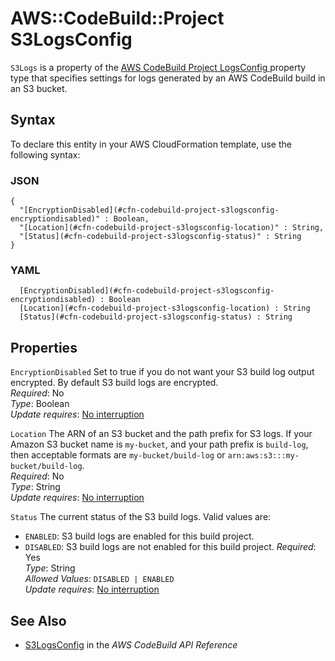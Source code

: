 # AWS::CodeBuild::Project S3LogsConfig<a name="aws-properties-codebuild-project-s3logsconfig"></a>

 `S3Logs` is a property of the [AWS CodeBuild Project LogsConfig ](https://docs.aws.amazon.com/AWSCloudFormation/latest/UserGuide/aws-properties-codebuild-project-logsconfig.html) property type that specifies settings for logs generated by an AWS CodeBuild build in an S3 bucket\. 

## Syntax<a name="aws-properties-codebuild-project-s3logsconfig-syntax"></a>

To declare this entity in your AWS CloudFormation template, use the following syntax:

### JSON<a name="aws-properties-codebuild-project-s3logsconfig-syntax.json"></a>

```
{
  "[EncryptionDisabled](#cfn-codebuild-project-s3logsconfig-encryptiondisabled)" : Boolean,
  "[Location](#cfn-codebuild-project-s3logsconfig-location)" : String,
  "[Status](#cfn-codebuild-project-s3logsconfig-status)" : String
}
```

### YAML<a name="aws-properties-codebuild-project-s3logsconfig-syntax.yaml"></a>

```
﻿  [EncryptionDisabled](#cfn-codebuild-project-s3logsconfig-encryptiondisabled) : Boolean
﻿  [Location](#cfn-codebuild-project-s3logsconfig-location) : String
﻿  [Status](#cfn-codebuild-project-s3logsconfig-status) : String
```

## Properties<a name="aws-properties-codebuild-project-s3logsconfig-properties"></a>

`EncryptionDisabled`  <a name="cfn-codebuild-project-s3logsconfig-encryptiondisabled"></a>
 Set to true if you do not want your S3 build log output encrypted\. By default S3 build logs are encrypted\.   
*Required*: No  
*Type*: Boolean  
*Update requires*: [No interruption](https://docs.aws.amazon.com/AWSCloudFormation/latest/UserGuide/using-cfn-updating-stacks-update-behaviors.html#update-no-interrupt)

`Location`  <a name="cfn-codebuild-project-s3logsconfig-location"></a>
 The ARN of an S3 bucket and the path prefix for S3 logs\. If your Amazon S3 bucket name is `my-bucket`, and your path prefix is `build-log`, then acceptable formats are `my-bucket/build-log` or `arn:aws:s3:::my-bucket/build-log`\.   
*Required*: No  
*Type*: String  
*Update requires*: [No interruption](https://docs.aws.amazon.com/AWSCloudFormation/latest/UserGuide/using-cfn-updating-stacks-update-behaviors.html#update-no-interrupt)

`Status`  <a name="cfn-codebuild-project-s3logsconfig-status"></a>
The current status of the S3 build logs\. Valid values are:  
+  `ENABLED`: S3 build logs are enabled for this build project\.
+  `DISABLED`: S3 build logs are not enabled for this build project\.
*Required*: Yes  
*Type*: String  
*Allowed Values*: `DISABLED | ENABLED`  
*Update requires*: [No interruption](https://docs.aws.amazon.com/AWSCloudFormation/latest/UserGuide/using-cfn-updating-stacks-update-behaviors.html#update-no-interrupt)

## See Also<a name="aws-properties-codebuild-project-s3logsconfig--seealso"></a>
+  [ S3LogsConfig](https://docs.aws.amazon.com/codebuild/latest/APIReference/API_S3LogsConfig.html) in the *AWS CodeBuild API Reference* 